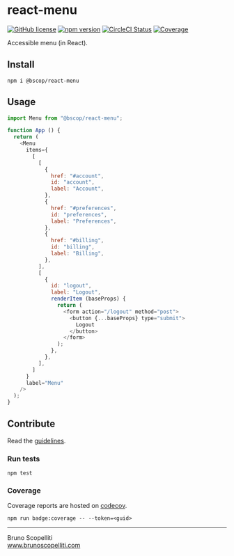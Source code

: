 # react-menu

[![GitHub license](https://img.shields.io/badge/license-MIT-blue.svg)](https://github.com/brunoscopelliti/react-menu/blob/main/LICENSE)
[![npm version](https://img.shields.io/npm/v/@bscop/react-menu.svg?style=flat)](https://www.npmjs.com/package/@bscop/react-menu)
[![CircleCI Status](https://circleci.com/gh/brunoscopelliti/react-menu.svg?style=shield&circle-token=:circle-token)](https://circleci.com/gh/brunoscopelliti/react-menu)
[![Coverage](https://img.shields.io/codecov/c/github/brunoscopelliti/react-menu)](https://app.codecov.io/gh/brunoscopelliti/react-menu/)

Accessible menu (in React).

## Install

```
npm i @bscop/react-menu
```

## Usage

```js
import Menu from "@bscop/react-menu";

function App () {
  return (
    <Menu 
      items={
        [
          [
            {
              href: "#account",
              id: "account",
              label: "Account",
            },
            {
              href: "#preferences",
              id: "preferences",
              label: "Preferences",
            },
            {
              href: "#billing",
              id: "billing",
              label: "Billing",
            },
          ],
          [
            {
              id: "logout",
              label: "Logout",
              renderItem (baseProps) {
                return (
                  <form action="/logout" method="post">
                    <button {...baseProps} type="submit">
                      Logout
                    </button>
                  </form>
                );
              },
            },
          ],
        ]
      }
      label="Menu"
    />
  );
}
```

## Contribute

Read the [guidelines](./CONTRIBUTING.md).

### Run tests

```
npm test
```

### Coverage

Coverage reports are hosted on [codecov](https://codecov.io/).

```
npm run badge:coverage -- --token=<guid>
```

---

Bruno Scopelliti\
www.brunoscopelliti.com

